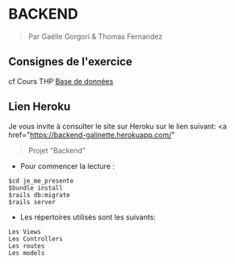 #  BACKEND

> Par Gaëlle Gorgori & Thomas Fernandez

## Consignes de l'exercice

cf Cours THP <a href="https://www.thehackingproject.org/week/5/day/1"> Base de données</a>

## Lien Heroku

Je vous invite à consulter le site sur Heroku sur le lien suivant: <a href="https://backend-galinette.herokuapp.com/"
>Projet "Backend"</a>

* Pour commencer la lecture :
```
$cd je_me_presente
$bundle install
$rails db:migrate
$rails server
```

* Les répertoires utilisés sont les suivants:
```
Les Views
Les Controllers
Les routes
Les models
```

